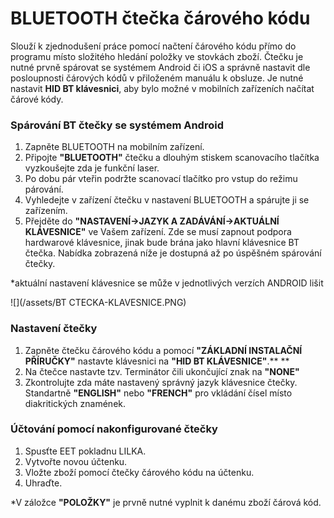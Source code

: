 # BLUETOOTH čtečka čárového kódu

Slouží k zjednodušení práce pomocí načtení čárového kódu přímo do programu místo složitého hledání položky ve stovkách zboží. Čtečku je nutné prvně spárovat se systémem Android či iOS a správně nastavit dle posloupnosti čárových kódů v přiloženém manuálu k obsluze. Je nutné nastavit **HID BT klávesnici**, aby bylo možné v mobilních zařízeních načítat čárové kódy.

### Spárování BT čtečky se systémem Android

1. Zapněte BLUETOOTH na mobilním zařízení.
2. Připojte **"BLUETOOTH"** čtečku a dlouhým stiskem scanovacího tlačítka vyzkoušejte zda je funkční laser.
3. Po dobu pár vteřin podržte scanovací tlačítko pro vstup do režimu párování. 
4. Vyhledejte v zařízení čtečku v nastavení BLUETOOTH a spárujte ji se zařízením.
5. Přejděte do **"NASTAVENÍ-&gt;JAZYK A ZADÁVÁNÍ-&gt;AKTUÁLNÍ KLÁVESNICE"** ve Vašem zařízení. Zde se musí zapnout podpora hardwarové klávesnice, jinak bude brána jako hlavní klávesnice BT čtečka. Nabídka zobrazená níže je dostupná až po úspěšném spárování čtečky.

\*aktuální nastavení klávesnice se může v jednotlivých verzích ANDROID lišit

![](/assets/BT CTECKA-KLAVESNICE.PNG)

### Nastavení čtečky

1. Zapněte čtečku čárového kódu a pomocí **"ZÁKLADNÍ INSTALAČNÍ PŘÍRUČKY"** nastavte klávesnici na **"HID BT KLÁVESNICE"**.** **
2. Na čtečce nastavte tzv. Terminátor čili ukončující znak na **"NONE"**
3. Zkontrolujte zda máte nastavený správný jazyk klávesnice čtečky. Standartně **"ENGLISH"** nebo **"FRENCH"** pro vkládání čísel místo diakritických znamének.

### Účtování pomocí nakonfigurované čtečky

1. Spusťte EET pokladnu LILKA.
2. Vytvořte novou účtenku.
3. Vložte zboží pomocí čtečky čárového kódu na účtenku.
4. Uhraďte.

\*V záložce **"POLOŽKY"** je prvně nutné vyplnit k danému zboží čárová kód.

